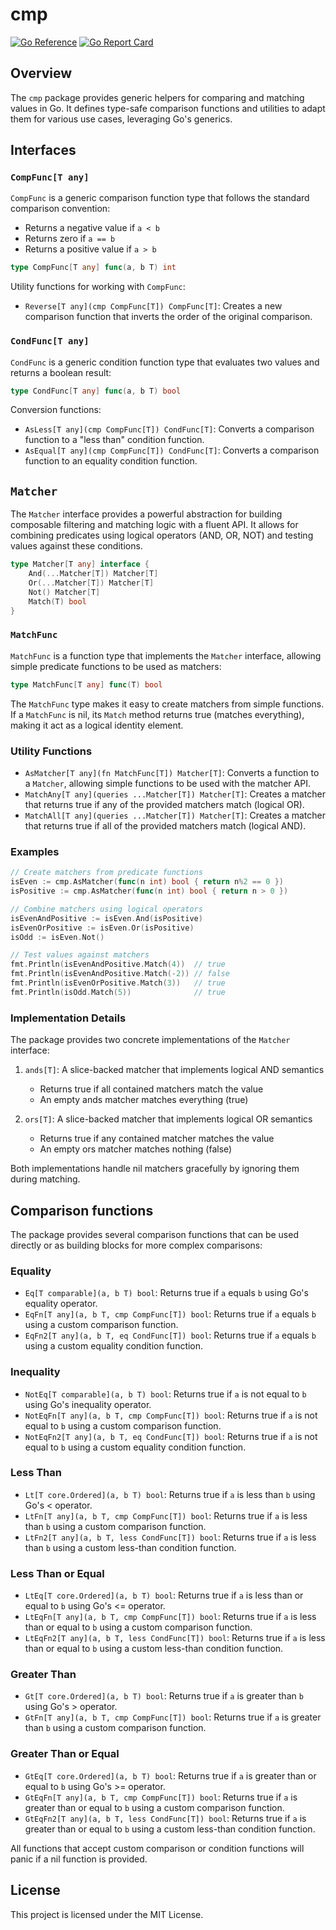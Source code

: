 # cmp

[![Go Reference][godoc_badge]][godoc_link]
[![Go Report Card][goreportcard_badge]][goreportcard_link]

[godoc_badge]: https://pkg.go.dev/badge/darvaza.org/x/cmp.svg
[godoc_link]: https://pkg.go.dev/darvaza.org/x/cmp
[goreportcard_badge]: https://goreportcard.com/badge/darvaza.org/x/cmp
[goreportcard_link]: https://goreportcard.com/report/darvaza.org/x/cmp

## Overview

The `cmp` package provides generic helpers for comparing and matching values in Go. It defines type-safe comparison functions and utilities to adapt them for various use cases, leveraging Go's generics.

## Interfaces

### `CompFunc[T any]`

`CompFunc` is a generic comparison function type that follows the standard comparison convention:
- Returns a negative value if `a < b`
- Returns zero if `a == b`
- Returns a positive value if `a > b`

```go
type CompFunc[T any] func(a, b T) int
```

Utility functions for working with `CompFunc`:

- `Reverse[T any](cmp CompFunc[T]) CompFunc[T]`: Creates a new comparison function that inverts the order of the original comparison.

### `CondFunc[T any]`

`CondFunc` is a generic condition function type that evaluates two values and returns a boolean result:

```go
type CondFunc[T any] func(a, b T) bool
```

Conversion functions:

- `AsLess[T any](cmp CompFunc[T]) CondFunc[T]`: Converts a comparison function to a "less than" condition function.
- `AsEqual[T any](cmp CompFunc[T]) CondFunc[T]`: Converts a comparison function to an equality condition function.

## `Matcher`

The `Matcher` interface provides a powerful abstraction for building composable filtering and matching logic with a fluent API. It allows for combining predicates using logical operators (AND, OR, NOT) and testing values against these conditions.

```go
type Matcher[T any] interface {
    And(...Matcher[T]) Matcher[T]
    Or(...Matcher[T]) Matcher[T]
    Not() Matcher[T]
    Match(T) bool
}
```

### `MatchFunc`

`MatchFunc` is a function type that implements the `Matcher` interface, allowing simple predicate functions to be used as matchers:

```go
type MatchFunc[T any] func(T) bool
```

The `MatchFunc` type makes it easy to create matchers from simple functions. If a `MatchFunc` is nil, its `Match` method returns true (matches everything), making it act as a logical identity element.

### Utility Functions

- `AsMatcher[T any](fn MatchFunc[T]) Matcher[T]`: Converts a function to a `Matcher`, allowing simple functions to be used with the matcher API.
- `MatchAny[T any](queries ...Matcher[T]) Matcher[T]`: Creates a matcher that returns true if any of the provided matchers match (logical OR).
- `MatchAll[T any](queries ...Matcher[T]) Matcher[T]`: Creates a matcher that returns true if all of the provided matchers match (logical AND).

### Examples

```go
// Create matchers from predicate functions
isEven := cmp.AsMatcher(func(n int) bool { return n%2 == 0 })
isPositive := cmp.AsMatcher(func(n int) bool { return n > 0 })

// Combine matchers using logical operators
isEvenAndPositive := isEven.And(isPositive)
isEvenOrPositive := isEven.Or(isPositive)
isOdd := isEven.Not()

// Test values against matchers
fmt.Println(isEvenAndPositive.Match(4))  // true
fmt.Println(isEvenAndPositive.Match(-2)) // false
fmt.Println(isEvenOrPositive.Match(3))   // true
fmt.Println(isOdd.Match(5))              // true
```

### Implementation Details

The package provides two concrete implementations of the `Matcher` interface:

1. `ands[T]`: A slice-backed matcher that implements logical AND semantics
   - Returns true if all contained matchers match the value
   - An empty ands matcher matches everything (true)

2. `ors[T]`: A slice-backed matcher that implements logical OR semantics
   - Returns true if any contained matcher matches the value
   - An empty ors matcher matches nothing (false)

Both implementations handle nil matchers gracefully by ignoring them during matching.

## Comparison functions

The package provides several comparison functions that can be used directly or as building blocks for more complex comparisons:

### Equality
- `Eq[T comparable](a, b T) bool`: Returns true if `a` equals `b` using Go's equality operator.
- `EqFn[T any](a, b T, cmp CompFunc[T]) bool`: Returns true if `a` equals `b` using a custom comparison function.
- `EqFn2[T any](a, b T, eq CondFunc[T]) bool`: Returns true if `a` equals `b` using a custom equality condition function.

### Inequality
- `NotEq[T comparable](a, b T) bool`: Returns true if `a` is not equal to `b` using Go's inequality operator.
- `NotEqFn[T any](a, b T, cmp CompFunc[T]) bool`: Returns true if `a` is not equal to `b` using a custom comparison function.
- `NotEqFn2[T any](a, b T, eq CondFunc[T]) bool`: Returns true if `a` is not equal to `b` using a custom equality condition function.

### Less Than
- `Lt[T core.Ordered](a, b T) bool`: Returns true if `a` is less than `b` using Go's < operator.
- `LtFn[T any](a, b T, cmp CompFunc[T]) bool`: Returns true if `a` is less than `b` using a custom comparison function.
- `LtFn2[T any](a, b T, less CondFunc[T]) bool`: Returns true if `a` is less than `b` using a custom less-than condition function.

### Less Than or Equal
- `LtEq[T core.Ordered](a, b T) bool`: Returns true if `a` is less than or equal to `b` using Go's <= operator.
- `LtEqFn[T any](a, b T, cmp CompFunc[T]) bool`: Returns true if `a` is less than or equal to `b` using a custom comparison function.
- `LtEqFn2[T any](a, b T, less CondFunc[T]) bool`: Returns true if `a` is less than or equal to `b` using a custom less-than condition function.

### Greater Than
- `Gt[T core.Ordered](a, b T) bool`: Returns true if `a` is greater than `b` using Go's > operator.
- `GtFn[T any](a, b T, cmp CompFunc[T]) bool`: Returns true if `a` is greater than `b` using a custom comparison function.

### Greater Than or Equal
- `GtEq[T core.Ordered](a, b T) bool`: Returns true if `a` is greater than or equal to `b` using Go's >= operator.
- `GtEqFn[T any](a, b T, cmp CompFunc[T]) bool`: Returns true if `a` is greater than or equal to `b` using a custom comparison function.
- `GtEqFn2[T any](a, b T, less CondFunc[T]) bool`: Returns true if `a` is greater than or equal to `b` using a custom less-than condition function.

All functions that accept custom comparison or condition functions will panic if a nil function is provided.

## License

This project is licensed under the MIT License.
